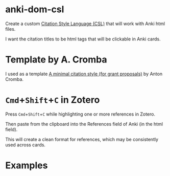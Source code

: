 # anki-dom-csl

Create a custom [Citation Style Language (CSL)](https://citationstyles.org/) that will work with Anki html files.

I want the citation titles to be html <a> tags that will be clickable in Anki cards.

# Template by A. Cromba

I used as a template [A minimal citation style (for grant proposals)](https://anton.cromba.ch/2016/02/07/a-minimal-citation-stylefor-grant-proposals/) by Anton Cromba.

# `Cmd`+`Shift`+`C` in Zotero

Press `Cmd`+`Shift`+`C` while highlighting one or more references in Zotero.

Then paste from the clipboard into the References field of Anki (in the html field).

This will create a clean format for references, which may be consistently used across cards.

# Examples

